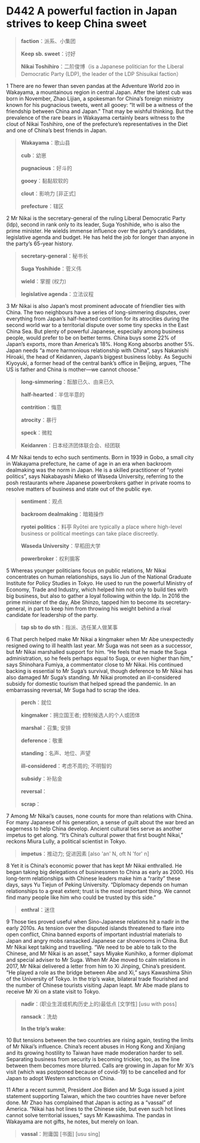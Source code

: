 # D442 A powerful faction in Japan strives to keep China sweet
> **faction**：派系、小集团
 > 
> **Keep sb. sweet**：讨好
 > 
> **Nikai Toshihiro**：二阶俊博（is a Japanese politician for the Liberal Democratic Party (LDP), the leader of the LDP Shisuikai faction）
 > 

1 There are no fewer than seven pandas at the Adventure World zoo in Wakayama, a mountainous region in central Japan. After the latest cub was born in November, Zhao Lijian, a spokesman for China’s foreign ministry known for his pugnacious tweets, went all gooey: “It will be a witness of the friendship between China and Japan.” That may be wishful thinking. But the prevalence of the rare bears in Wakayama certainly bears witness to the clout of Nikai Toshihiro, one of the prefecture’s representatives in the Diet and one of China’s best friends in Japan.

> **Wakayama**：歌山县
>
> **cub**：幼崽
>
> **pugnacious**：好斗的
>
> **gooey**：黏黏软软的
>
> **clout**：影响力 [非正式]
>
> **prefecture**：辖区
>

2 Mr Nikai is the secretary-general of the ruling Liberal Democratic Party (ldp), second in rank only to its leader, Suga Yoshihide, who is also the prime minister. He wields immense influence over the party’s candidates, legislative agenda and budget. He has held the job for longer than anyone in the party’s 65-year history.

> **secretary-general**：秘书长
>
> **Suga Yoshihide**：菅义伟
>
> **wield**：掌握 (权力)
>
> **legislative agenda**：立法议程
>

3 Mr Nikai is also Japan’s most prominent advocate of friendlier ties with China. The two neighbours have a series of long-simmering disputes, over everything from Japan’s half-hearted contrition for its atrocities during the second world war to a territorial dispute over some tiny specks in the East China Sea. But plenty of powerful Japanese, especially among business people, would prefer to be on better terms. China buys some 22% of Japan’s exports, more than America’s 18%. Hong Kong absorbs another 5%. Japan needs “a more harmonious relationship with China”, says Nakanishi Hiroaki, the head of Keidanren, Japan’s biggest business lobby. As Seguchi Kiyoyuki, a former head of the central bank’s office in Beijing, argues, “The US is father and China is mother—we cannot choose.”

> **long-simmering**：酝酿已久、由来已久
>
> **half-hearted**：半信半意的
>
> **contrition**：悔意
>
> **atrocity**：暴行
>
> **speck**：微粒
>
> **Keidanren**：日本经济团体联合会、经团联
>

4 Mr Nikai tends to echo such sentiments. Born in 1939 in Gobo, a small city in Wakayama prefecture, he came of age in an era when backroom dealmaking was the norm in Japan. He is a skilled practitioner of “ryotei politics”, says Nakabayashi Mieko of Waseda University, referring to the posh restaurants where Japanese powerbrokers gather in private rooms to resolve matters of business and state out of the public eye.

> **sentiment**：观点
>
> **backroom dealmaking**：暗箱操作
>
> **ryotei** **politics**：料亭 Ryōtei are typically a place where high-level business or political meetings can take place discreetly.
>
> **Waseda University**：早稻田大学
>
> **powerbroker**：权利掮客
>

5 Whereas younger politicians focus on public relations, Mr Nikai concentrates on human relationships, says Iio Jun of the National Graduate Institute for Policy Studies in Tokyo. He used to run the powerful Ministry of Economy, Trade and Industry, which helped him not only to build ties with big business, but also to gather a loyal following within the ldp. In 2016 the prime minister of the day, Abe Shinzo, tapped him to become its secretary-general, in part to keep him from throwing his weight behind a rival candidate for leadership of the party.

> **tap sb to do sth**：指派、选任某人做某事
>

6 That perch helped make Mr Nikai a kingmaker when Mr Abe unexpectedly resigned owing to ill health last year. Mr Suga was not seen as a successor, but Mr Nikai marshalled support for him. “He feels that he made the Suga administration, so he feels perhaps equal to Suga, or even higher than him,” says Shinohara Fumiya, a commentator close to Mr Nikai. His continued backing is essential to Mr Suga’s survival, though deference to Mr Nikai has also damaged Mr Suga’s standing. Mr Nikai promoted an ill-considered subsidy for domestic tourism that helped spread the pandemic. In an embarrassing reversal, Mr Suga had to scrap the idea.

> **perch**：就位
>
> **kingmaker**：拥立国王者; 控制候选人的个人或团体
>
> **marshal**：召集; 安排
>
> **deference**：敬重
>
> **standing**：名声、地位、声望
>
> **ill-considered**：考虑不周的; 不明智的
>
> **subsidy**：补贴金
>
> **reversal**：
>
> **scrap**：
>

7 Among Mr Nikai’s causes, none counts for more than relations with China. For many Japanese of his generation, a sense of guilt about the war bred an eagerness to help China develop. Ancient cultural ties serve as another impetus to get along. “It’s China’s cultural power that first bought Nikai,” reckons Miura Lully, a political scientist in Tokyo.

> **impetus**：推动力; 促进因素 [also 'an' N, oft N 'for' n]
>

8 Yet it is China’s economic power that has kept Mr Nikai enthralled. He began taking big delegations of businessmen to China as early as 2000. His long-term relationships with Chinese leaders make him a “rarity” these days, says Yu Tiejun of Peking University. “Diplomacy depends on human relationships to a great extent; trust is the most important thing. We cannot find many people like him who could be trusted by this side.”

> **enthral**：迷住
>

9 Those ties proved useful when Sino-Japanese relations hit a nadir in the early 2010s. As tension over the disputed islands threatened to flare into open conflict, China banned exports of important industrial materials to Japan and angry mobs ransacked Japanese car showrooms in China. But Mr Nikai kept talking and travelling. “We need to be able to talk to the Chinese, and Mr Nikai is an asset,” says Miyake Kunihiko, a former diplomat and special adviser to Mr Suga. When Mr Abe moved to calm relations in 2017, Mr Nikai delivered a letter from him to Xi Jinping, China’s president. “He played a role as the bridge between Abe and Xi,” says Kawashima Shin of the University of Tokyo. In the trip’s wake, bilateral trade flourished and the number of Chinese tourists visiting Japan leapt. Mr Abe made plans to receive Mr Xi on a state visit to Tokyo.

> **nadir**：(职业生涯或机构历史上的)最低点 [文学性] [usu with poss]
>
> **ransack**：洗劫
>
> **In the trip’s wake**:
>

10 But tensions between the two countries are rising again, testing the limits of Mr Nikai’s influence. China’s recent abuses in Hong Kong and Xinjiang and its growing hostility to Taiwan have made moderation harder to sell. Separating business from security is becoming trickier, too, as the line between them becomes more blurred. Calls are growing in Japan for Mr Xi’s visit (which was postponed because of covid-19) to be cancelled and for Japan to adopt Western sanctions on China.

11 After a recent summit, President Joe Biden and Mr Suga issued a joint statement supporting Taiwan, which the two countries have never before done. Mr Zhao has complained that Japan is acting as a “vassal” of America. “Nikai has hot lines to the Chinese side, but even such hot lines cannot solve territorial issues,” says Mr Kawashima. The pandas in Wakayama are not gifts, he notes, but merely on loan.

> **vassal**：附庸国 [书面] [usu sing]
>

